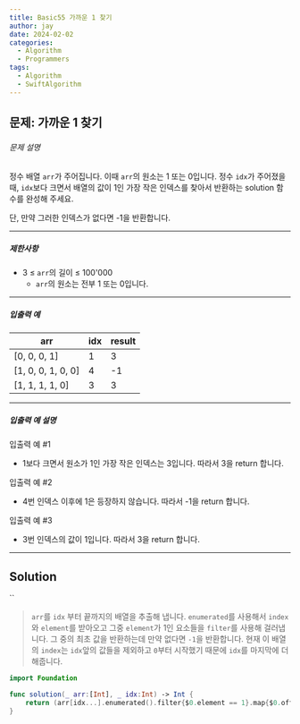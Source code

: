 ```yaml
---
title: Basic55 가까운 1 찾기
author: jay
date: 2024-02-02
categories:
  - Algorithm
  - Programmers
tags:
  - Algorithm
  - SwiftAlgorithm
---
```

## 문제: 가까운 1 찾기

###### 문제 설명

정수 배열 `arr`가 주어집니다. 이때 `arr`의 원소는 1 또는 0입니다. 정수 `idx`가 주어졌을 때, `idx`보다 크면서 배열의 값이 1인 가장 작은 인덱스를 찾아서 반환하는 solution 함수를 완성해 주세요.

단, 만약 그러한 인덱스가 없다면 -1을 반환합니다.

---

##### 제한사항

- 3 ≤ `arr`의 길이 ≤ 100'000
    - `arr`의 원소는 전부 1 또는 0입니다. 

---

##### 입출력 예

|arr|idx|result|
|---|---|---|
|[0, 0, 0, 1]|1|3|
|[1, 0, 0, 1, 0, 0]|4|-1|
|[1, 1, 1, 1, 0]|3|3|

---

##### 입출력 예 설명

입출력 예 #1

- 1보다 크면서 원소가 1인 가장 작은 인덱스는 3입니다. 따라서 3을 return 합니다.

입출력 예 #2

- 4번 인덱스 이후에 1은 등장하지 않습니다. 따라서 -1을 return 합니다.

입출력 예 #3

- 3번 인덱스의 값이 1입니다. 따라서 3을 return 합니다.

---

## Solution
``
> `arr`를 `idx` 부터 끝까지의 배열을 추출해 냅니다. `enumerated`를 사용해서 `index`와 `element`를 받아오고 그중 `element`가 1인 요소들을 `filter`를 사용해 걸러냅니다. 그 중의 최초 값을 반환하는데 만약 없다면 `-1`을 반환합니다. 현재 이 배열의 `index`는 `idx`앞의 값들을 제외하고 `0`부터 시작했기 때문에 `idx`를 마지막에 더해줍니다.

```swift
import Foundation

func solution(_ arr:[Int], _ idx:Int) -> Int {
    return (arr[idx...].enumerated().filter{$0.element == 1}.map{$0.offset}.first ?? -1-idx) + idx
}
```